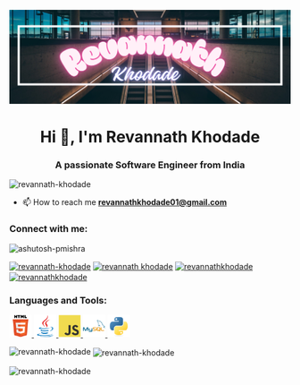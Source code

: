 ![logo](https://github.com/Revannath-Khodade/Revannath-Khodade/blob/main/White%20Border%20Symmetrical%20Image%20Twitter%20Header.png)
<h1 align="center">Hi 👋, I'm Revannath Khodade</h1>
<h3 align="center">A passionate Software Engineer from India</h3>

<p align="left"> <img src="https://komarev.com/ghpvc/?username=revannath-khodade&label=Profile%20views&color=0e75b6&style=flat" alt="revannath-khodade" /> </p>

- 📫 How to reach me **revannathkhodade01@gmail.com**

<h3 align="left">Connect with me:</h3>

<p align="left"> <img src="https://komarev.com/ghpvc/?username=ashutosh-pmishra&label=Profile%20views&color=0e75b6&style=flat" alt="ashutosh-pmishra" /> </p>

<p align="left">
<a href="https://www.linkedin.com/in/revannath-khodade-b79231259/" target="blank"><img align="center" src="https://raw.githubusercontent.com/rahuldkjain/github-profile-readme-generator/master/src/images/icons/Social/linked-in-alt.svg" alt="revannath-khodade" height="30" width="40" /></a>
<a href="https://www.facebook.com/RevannathKhodade" target="blank"><img align="center" src="https://raw.githubusercontent.com/rahuldkjain/github-profile-readme-generator/master/src/images/icons/Social/facebook.svg" alt="revannath khodade" height="30" width="40" /></a>
<a href="https://www.instagram.com/r.e.v.a.n.n.a.t.h/" target="blank"><img align="center" src="https://raw.githubusercontent.com/rahuldkjain/github-profile-readme-generator/master/src/images/icons/Social/instagram.svg" alt="revannathkhodade" height="30" width="40" /></a>
<a href="https://www.youtube.com/@RevannathKhodade" target="blank"><img align="center" src="https://raw.githubusercontent.com/rahuldkjain/github-profile-readme-generator/master/src/images/icons/Social/youtube.svg" alt="revannathkhodade" height="30" width="40" /></a>
</p>

<h3 align="left">Languages and Tools:</h3>
<p align="left"> <a href="https://www.w3.org/html/" target="_blank" rel="noreferrer"> <img src="https://raw.githubusercontent.com/devicons/devicon/master/icons/html5/html5-original-wordmark.svg" alt="html5" width="40" height="40"/> </a> <a href="https://www.java.com" target="_blank" rel="noreferrer"> <img src="https://raw.githubusercontent.com/devicons/devicon/master/icons/java/java-original.svg" alt="java" width="40" height="40"/> </a> <a href="https://developer.mozilla.org/en-US/docs/Web/JavaScript" target="_blank" rel="noreferrer"> <img src="https://raw.githubusercontent.com/devicons/devicon/master/icons/javascript/javascript-original.svg" alt="javascript" width="40" height="40"/> </a> <a href="https://www.mysql.com/" target="_blank" rel="noreferrer"> <img src="https://raw.githubusercontent.com/devicons/devicon/master/icons/mysql/mysql-original-wordmark.svg" alt="mysql" width="40" height="40"/> </a> <a href="https://www.python.org" target="_blank" rel="noreferrer"> <img src="https://raw.githubusercontent.com/devicons/devicon/master/icons/python/python-original.svg" alt="python" width="40" height="40"/> </a> </p>

<p><img align="left" src="https://github-readme-stats.vercel.app/api/top-langs?username=revannath-khodade&show_icons=true&locale=en&layout=compact" alt="revannath-khodade" /></p>

<p>&nbsp;<img align="center" src="https://github-readme-stats.vercel.app/api?username=revannath-khodade&show_icons=true&locale=en" alt="revannath-khodade" /></p>

<p><img align="center" src="https://github-readme-streak-stats.herokuapp.com/?user=revannath-khodade&" alt="revannath-khodade" /></p>
